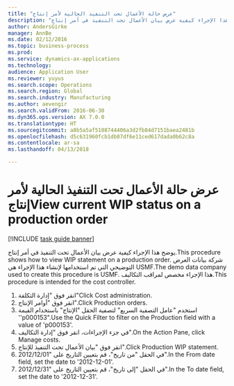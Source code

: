 ```yaml
--- 
title: "عرض حالة الأعمال تحت التنفيذ‬ الحالية لأمر إنتاج"
description: "يوضح هذا الإجراء كيفية عرض بيان الأعمال تحت التنفيذ في أمر إنتاج."
author: AndersGirke
manager: AnnBe
ms.date: 02/12/2016
ms.topic: business-process
ms.prod: 
ms.service: dynamics-ax-applications
ms.technology: 
audience: Application User
ms.reviewer: yuyus
ms.search.scope: Operations
ms.search.region: Global
ms.search.industry: Manufacturing
ms.author: aevengir
ms.search.validFrom: 2016-06-30
ms.dyn365.ops.version: AX 7.0.0
ms.translationtype: HT
ms.sourcegitcommit: a8b5a5af5108744406a3d2fb84d7151baea2481b
ms.openlocfilehash: d5c631960fcb1db07df6e11ced617dada0b62c8a
ms.contentlocale: ar-sa
ms.lasthandoff: 04/13/2018

---
```

# <a name="view-current-wip-status-on-a-production-order"></a><span data-ttu-id="9f7a4-103">عرض حالة الأعمال تحت التنفيذ‬ الحالية لأمر إنتاج</span><span class="sxs-lookup"><span data-stu-id="9f7a4-103">View current WIP status on a production order</span></span>

[!INCLUDE [task guide banner](../../includes/task-guide-banner.md)]

<span data-ttu-id="9f7a4-104">يوضح هذا الإجراء كيفية عرض بيان الأعمال تحت التنفيذ في أمر إنتاج.</span><span class="sxs-lookup"><span data-stu-id="9f7a4-104">This procedure shows how to view WIP statement on a production order.</span></span> <span data-ttu-id="9f7a4-105">شركة بيانات العرض التوضيحي التي تم استخدامها لإنشاء هذا الإجراء هي USMF.</span><span class="sxs-lookup"><span data-stu-id="9f7a4-105">The demo data company used to create this procedure is USMF.</span></span> <span data-ttu-id="9f7a4-106">هذا الإجراء مخصص لمراقب التكاليف‬.</span><span class="sxs-lookup"><span data-stu-id="9f7a4-106">This procedure is intended for the cost controller.</span></span>

1. <span data-ttu-id="9f7a4-107">انقر فوق "إدارة التكلفة"</span><span class="sxs-lookup"><span data-stu-id="9f7a4-107">Click Cost administration.</span></span>
2. <span data-ttu-id="9f7a4-108">انقر فوق "أوامر الإنتاج".</span><span class="sxs-lookup"><span data-stu-id="9f7a4-108">Click Production orders.</span></span>
3. <span data-ttu-id="9f7a4-109">استخدم "عامل التصفية السريع" لتصفية الحقل "الإنتاج" باستخدام القيمة ''p000153".</span><span class="sxs-lookup"><span data-stu-id="9f7a4-109">Use the Quick Filter to filter on the Production field with a value of 'p000153'.</span></span>
4. <span data-ttu-id="9f7a4-110">في جزء الإجراءات، انقر فوق "إدارة التكاليف‬".</span><span class="sxs-lookup"><span data-stu-id="9f7a4-110">On the Action Pane, click Manage costs.</span></span>
5. <span data-ttu-id="9f7a4-111">انقر فوق "بيان الأعمال تحت التنفيذ للإنتاج".</span><span class="sxs-lookup"><span data-stu-id="9f7a4-111">Click Production WIP statement.</span></span>
6. <span data-ttu-id="9f7a4-112">في الحقل "من تاريخ"، قم بتعيين التاريخ على "2012/12/01".</span><span class="sxs-lookup"><span data-stu-id="9f7a4-112">In the From date field, set the date to '2012-12-01'.</span></span>
7. <span data-ttu-id="9f7a4-113">في الحقل "إلى تاريخ"، قم بتعيين التاريخ على "2012/12/31".</span><span class="sxs-lookup"><span data-stu-id="9f7a4-113">In the To date field, set the date to '2012-12-31'.</span></span>


